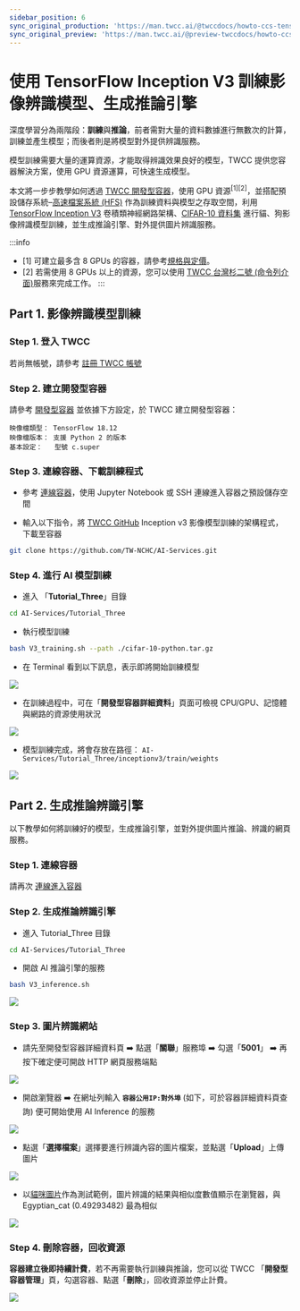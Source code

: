 ```yaml
---
sidebar_position: 6
sync_original_production: 'https://man.twcc.ai/@twccdocs/howto-ccs-tensorflow-inception-v3-port-zh'
sync_original_preview: 'https://man.twcc.ai/@preview-twccdocs/howto-ccs-tensorflow-inception-v3-port-zh'
---
```


# 使用 TensorFlow Inception V3 訓練影像辨識模型、生成推論引擎

深度學習分為兩階段：**訓練**與**推論**，前者需對大量的資料數據進行無數次的計算，訓練並產生模型；而後者則是將模型對外提供辨識服務。

模型訓練需要大量的運算資源，才能取得辨識效果良好的模型，TWCC 提供您容器解決方案，使用 GPU 資源運算，可快速生成模型。


本文將一步步教學如何透過 [TWCC 開發型容器](https://www.twcc.ai/doc?page=container)，使用 GPU 資源<sup>[1][2]</sup>，並搭配預設儲存系統–[高速檔案系統 (HFS)](https://www.twcc.ai/doc?page=hfs) 作為訓練資料與模型之存取空間，利用 [TensorFlow Inception V3](https://www.tensorflow.org/api_docs/python/tf/keras/applications/InceptionV3) 卷積類神經網路架構、[CIFAR-10 資料集](https://www.cs.toronto.edu/~kriz/cifar.html) 進行貓、狗影像辨識模型訓練，並生成推論引擎、對外提供圖片辨識服務。

:::info
- [1] 可建立最多含 8 GPUs 的容器，請參考[<ins>規格與定價</ins>](https://www.twcc.ai/doc?page=price#%E5%AE%B9%E5%99%A8%E9%81%8B%E7%AE%97%E6%9C%8D%E5%8B%99-Container-Compute-Service-CCS)。
- [2] 若需使用 8 GPUs 以上的資源，您可以使用 [<ins>TWCC 台灣杉二號 (命令列介面)</ins>](https://www.twcc.ai/doc?page=hpc_cli)服務來完成工作。
:::


## Part 1. 影像辨識模型訓練

### Step 1. 登入 TWCC

若尚無帳號，請參考 [註冊 TWCC 帳號](https://www.twcc.ai/doc?page=register_account)

### Step 2. 建立開發型容器

請參考 [開發型容器](https://man.twcc.ai/s/SJlZnSOaN#%E5%BB%BA%E7%AB%8B%E9%96%8B%E7%99%BC%E5%9E%8B%E5%AE%B9%E5%99%A8) 並依據下方設定，於 TWCC 建立開發型容器：

```
映像檔類型： TensorFlow 18.12
映像檔版本： 支援 Python 2 的版本
基本設定：   型號 c.super 
```

### Step 3. 連線容器、下載訓練程式

- 參考 [連線容器](https://www.twcc.ai/doc?page=container#連線使用方式)，使用 Jupyter Notebook 或 SSH 連線進入容器之預設儲存空間


- 輸入以下指令，將 [TWCC GitHub](https://github.com/TW-NCHC/AI-Services/tree/V3Training) Inception v3 影像模型訓練的架構程式，下載至容器

 ```bash
git clone https://github.com/TW-NCHC/AI-Services.git
 ```


  
### Step 4. 進行 AI 模型訓練
 
 - 進入 「**Tutorial_Three**」目錄
 
 ```bash
 cd AI-Services/Tutorial_Three
 ``` 
 
 - 執行模型訓練
 
 ```bash
bash V3_training.sh --path ./cifar-10-python.tar.gz
 ``` 

- 在 Terminal 看到以下訊息，表示即將開始訓練模型


![](https://cos.twcc.ai/SYS-MANUAL/uploads/upload_73e007a0bba2a9291a54bd03dd260893.png)

 
- 在訓練過程中，可在「**開發型容器詳細資料**」頁面可檢視 CPU/GPU、記憶體與網路的資源使用狀況

![](https://cos.twcc.ai/SYS-MANUAL/uploads/upload_478e0058ec490e285909748ed46c5781.png)


 
- 模型訓練完成，將會存放在路徑： `AI-Services/Tutorial_Three/inceptionv3/train/weights` 


![](https://cos.twcc.ai/SYS-MANUAL/uploads/upload_2a714f02d570256125e5b2ab9c92234c.png)



## Part 2. 生成推論辨識引擎

以下教學如何將訓練好的模型，生成推論引擎，並對外提供圖片推論、辨識的網頁服務。

### Step 1. 連線容器

請再次 [連線進入容器](https://www.twcc.ai/doc?page=container#連線使用方式)

    
### Step 2. 生成推論辨識引擎 
 
- 進入 Tutorial_Three 目錄

```bash
cd AI-Services/Tutorial_Three
``` 
 
- 開啟 AI 推論引擎的服務

```bash
bash V3_inference.sh
``` 

![](https://cos.twcc.ai/SYS-MANUAL/uploads/upload_309b6636ffb075f5de28ceeca0b7bac9.png)


### Step 3. 圖片辨識網站

- 請先至開發型容器詳細資料頁 :arrow_right: 點選「**關聯**」服務埠 :arrow_right: 勾選「**5001**」 :arrow_right: 再按下確定便可開啟 HTTP 網頁服務端點

![](https://cos.twcc.ai/SYS-MANUAL/uploads/upload_e7c40c0c9fce17a0187f1f12be330b80.png)


- 開啟瀏覽器 :arrow_right: 在網址列輸入 **`容器公用IP:對外埠`** (如下，可於容器詳細資料頁查詢) 便可開始使用 AI Inference 的服務

![](https://cos.twcc.ai/SYS-MANUAL/uploads/upload_c4c4b345e4761709116ae1c55c89590e.png)


- 點選「**選擇檔案**」選擇要進行辨識內容的圖片檔案，並點選「**Upload**」上傳圖片

![](https://cos.twcc.ai/SYS-MANUAL/uploads/upload_e2799644668d5a4edf5d6e228515e8bd.jpg)


- 以[貓咪圖片](https://cos.twcc.ai/SYS-MANUAL/uploads/upload_8dc7172e7891a230d3932a7e987b55e1.jpg)作為測試範例，圖片辨識的結果與相似度數值顯示在瀏覽器，與 Egyptian_cat (0.49293482) 最為相似


![](https://cos.twcc.ai/SYS-MANUAL/uploads/upload_b8464fe7cd03c895eb918b64a8778633.jpg)


### Step 4. 刪除容器，回收資源


**容器建立後即持續計費**，若不再需要執行訓練與推論，您可以從 TWCC 「**開發型容器管理**」頁，勾選容器、點選「**刪除**」，回收資源並停止計費。

![](https://cos.twcc.ai/SYS-MANUAL/uploads/upload_a18ff79ec4afc015c2129eb96b44ccb0.png)

